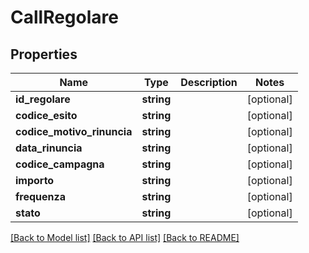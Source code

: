 # CallRegolare

## Properties
Name | Type | Description | Notes
------------ | ------------- | ------------- | -------------
**id_regolare** | **string** |  | [optional] 
**codice_esito** | **string** |  | [optional] 
**codice_motivo_rinuncia** | **string** |  | [optional] 
**data_rinuncia** | **string** |  | [optional] 
**codice_campagna** | **string** |  | [optional] 
**importo** | **string** |  | [optional] 
**frequenza** | **string** |  | [optional] 
**stato** | **string** |  | [optional] 

[[Back to Model list]](../README.md#documentation-for-models) [[Back to API list]](../README.md#documentation-for-api-endpoints) [[Back to README]](../README.md)


